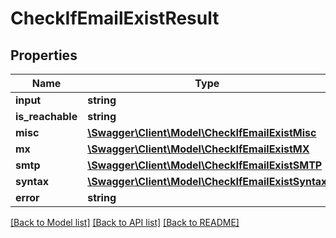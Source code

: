 # CheckIfEmailExistResult

## Properties
Name | Type | Description | Notes
------------ | ------------- | ------------- | -------------
**input** | **string** |  | [optional] 
**is_reachable** | **string** |  | [optional] 
**misc** | [**\Swagger\Client\Model\CheckIfEmailExistMisc**](CheckIfEmailExistMisc.md) |  | [optional] 
**mx** | [**\Swagger\Client\Model\CheckIfEmailExistMX**](CheckIfEmailExistMX.md) |  | [optional] 
**smtp** | [**\Swagger\Client\Model\CheckIfEmailExistSMTP**](CheckIfEmailExistSMTP.md) |  | [optional] 
**syntax** | [**\Swagger\Client\Model\CheckIfEmailExistSyntax**](CheckIfEmailExistSyntax.md) |  | [optional] 
**error** | **string** |  | [optional] 

[[Back to Model list]](../../README.md#documentation-for-models) [[Back to API list]](../../README.md#documentation-for-api-endpoints) [[Back to README]](../../README.md)

